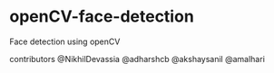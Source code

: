 # openCV-face-detection
Face detection using openCV

contributors
@NikhilDevassia
@adharshcb
@akshaysanil
@amalhari